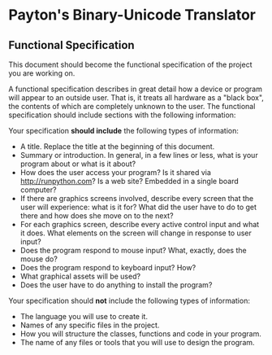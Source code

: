 # Payton's Binary-Unicode Translator



## Functional Specification

This document should become the functional specification of the project you are working on.

A functional specification describes in great detail how a device or program will appear to an
outside user. That is, it treats all hardware as a "black box", the contents of which are completely
unknown to the user. The functional specification should include sections with the following information:

Your specification **should include** the following types of information:

* A title. Replace the title at the beginning of this document.
* Summary or introduction. In general, in a few lines or less, what is your program about or what is it about?
* How does the user access your program? Is it shared via http://runpython.com? Is a web site? Embedded in 
  a single board computer? 
* If there are graphics screens involved, describe every screen that the user will experience: what is it for? 
  What did the user have to do to get there and how does she move on to the next?
* For each graphics screen, describe every active control input and what it does. What elements on the screen will
  change in response to user input?
* Does the program respond to mouse input? What, exactly, does the mouse do?
* Does the program respond to keyboard input? How?
* What graphical assets will be used?
* Does the user have to do anything to install the program?

Your specification should **not** include the following types of information:

* The language you will use to create it.
* Names of any specific files in the project.
* How you will structure the classes, functions and code in your program.
* The name of any files or tools that you will use to design the program.
